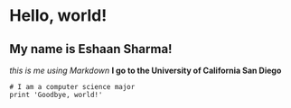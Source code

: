 
# Hello, world!
## My name is Eshaan Sharma!
*this is me using Markdown*
**I go to the University of California San Diego**
```
# I am a computer science major
print 'Goodbye, world!'
```


